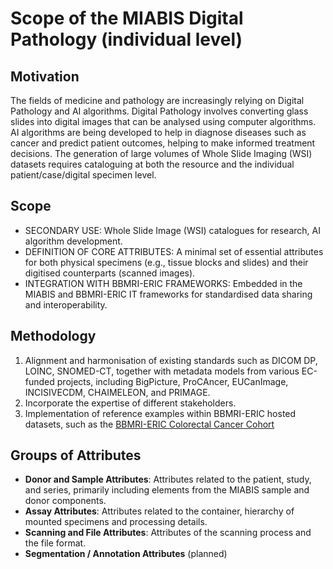 # Scope of the MIABIS Digital Pathology (individual level)

## Motivation
The fields of medicine and pathology are increasingly relying on Digital Pathology and AI algorithms. Digital Pathology involves converting glass slides into digital images that can be analysed using computer algorithms. AI algorithms are being developed to help in diagnose diseases such as cancer and predict patient outcomes, helping to make informed treatment decisions. The generation of large volumes of Whole Slide Imaging (WSI) datasets requires cataloguing at both the resource and the individual patient/case/digital specimen level.

## Scope
 - SECONDARY USE: Whole Slide Image (WSI) catalogues for research, AI algorithm development.
 - DEFINITION OF CORE ATTRIBUTES: A minimal set of essential attributes for both physical specimens (e.g., tissue blocks and slides) and their digitised counterparts (scanned images).
 - INTEGRATION WITH BBMRI-ERIC FRAMEWORKS: Embedded in the MIABIS and BBMRI-ERIC IT frameworks for standardised data sharing and interoperability.

## Methodology
 1. Alignment and harmonisation of existing standards such as DICOM DP, LOINC, SNOMED-CT, together with metadata models from various EC-funded projects, including BigPicture, ProCAncer, EUCanImage, INCISIVECDM, CHAIMELEON, and PRIMAGE.
 2. Incorporate the expertise of different stakeholders.
 3. Implementation of reference examples within BBMRI-ERIC hosted datasets, such as the [BBMRI-ERIC Colorectal Cancer Cohort](https://www.bbmri-eric.eu/scientific-collaboration/colorectal-cancer-cohort/) 

## Groups of Attributes
 - **Donor and Sample Attributes**: Attributes related to the patient, study, and series, primarily including elements from the MIABIS sample and donor components.
 - **Assay Attributes**: Attributes related to the container, hierarchy of mounted specimens and processing details.
 - **Scanning and File Attributes**: Attributes of the scanning process and the file format.
 - **Segmentation / Annotation Attributes** (planned)
